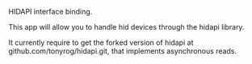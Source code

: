 
HIDAPI interface binding.

This app will allow you to handle hid devices through the hidapi
library.

It currently require to get the forked version of hidapi 
at github.com/tonyrog/hidapi.git, that implements asynchronous reads.

